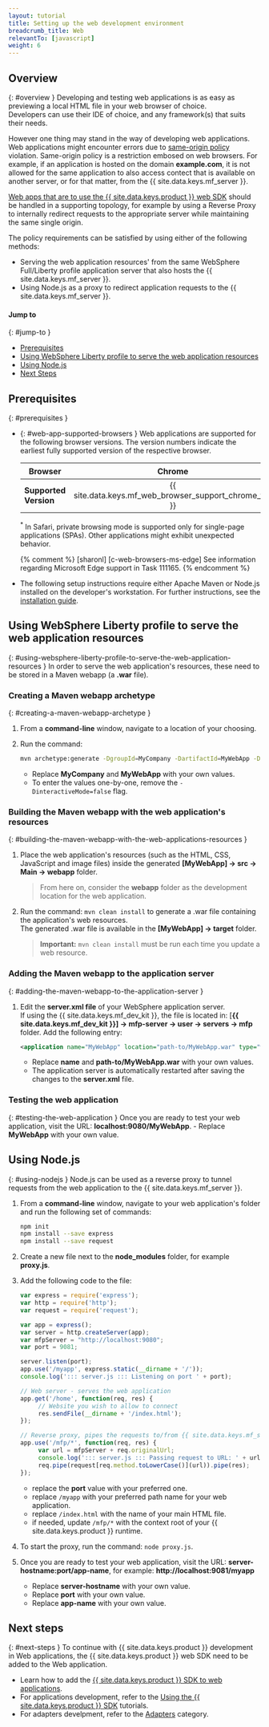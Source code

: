 ```yaml
---
layout: tutorial
title: Setting up the web development environment
breadcrumb_title: Web
relevantTo: [javascript]
weight: 6
---
```

<!-- NLS_CHARSET=UTF-8 -->
## Overview
{: #overview }
Developing and testing web applications is as easy as previewing a local HTML file in your web browser of choice.  
Developers can use their IDE of choice, and any framework(s) that suits their needs.

However one thing may stand in the way of developing web applications. Web applications might encounter errors due to [same-origin policy](https://developer.mozilla.org/en-US/docs/Web/Security/Same-origin_policy) violation. Same-origin policy is a restriction embosed on web browsers. For example, if an application is hosted on the domain **example.com**, it is not allowed for the same application to also access contect that is available on another server, or for that matter, from the {{ site.data.keys.mf_server }}.

[Web apps that are to use the {{ site.data.keys.product }} web SDK](../../../application-development/sdk/web) should be handled in a supporting topology, for example by using a Reverse Proxy to internally redirect requests to the appropriate server while maintaining the same single origin.

The policy requirements can be satisfied by using either of the following methods:

- Serving the web application resources' from the same WebSphere Full/Liberty profile application server that also hosts the {{ site.data.keys.mf_server }}.
- Using Node.js as a proxy to redirect application requests to the {{ site.data.keys.mf_server }}.

#### Jump to
{: #jump-to }
- [Prerequisites](#prerequisites)
- [Using WebSphere Liberty profile to serve the web application resources](#using-websphere-liberty-profile-to-serve-the-web-application-resources)
- [Using Node.js](#using-nodejs)
- [Next Steps](#next-steps)

## Prerequisites
{: #prerequisites }
-   {: #web-app-supported-browsers }
    Web applications are supported for the following browser versions. The version numbers indicate the earliest fully supported version of the respective browser.

    | Browser               | Chrome   | Safari<sup>*</sup>   | Internet Explorer   | Firefox   | Android Browser   |
    |-----------------------|:--------:|:--------------------:|:-------------------:|:---------:|:-----------------:|
    | **Supported Version** |  {{ site.data.keys.mf_web_browser_support_chrome_ver }} | {{ site.data.keys.mf_web_browser_support_safari_ver }} | {{ site.data.keys.mf_web_browser_support_ie_ver }} | {{ site.data.keys.mf_web_browser_support_firefox_ver }} | {{ site.data.keys.mf_web_browser_support_android_ver }}  |

    <sup>*</sup> In Safari, private browsing mode is supported only for single-page applications (SPAs). Other applications might exhibit unexpected behavior.

    {% comment %} [sharonl] [c-web-browsers-ms-edge] See information regarding Microsoft Edge support in Task 111165. {% endcomment %}

-   The following setup instructions require either Apache Maven or Node.js installed on the developer's workstation. For further instructions, see the [installation guide](../mobilefirst/installation-guide/).

## Using WebSphere Liberty profile to serve the web application resources
{: #using-websphere-liberty-profile-to-serve-the-web-application-resources }
In order to serve the web application's resources, these need to be stored in a Maven webapp (a **.war** file).

### Creating a Maven webapp archetype
{: #creating-a-maven-webapp-archetype }
1. From a **command-line** window, navigate to a location of your choosing.
2. Run the command:

   ```bash
   mvn archetype:generate -DgroupId=MyCompany -DartifactId=MyWebApp -DarchetypeArtifactId=maven-archetype-webapp -DinteractiveMode=false
   ```
    - Replace **MyCompany** and **MyWebApp** with your own values.
    - To enter the values one-by-one, remove the `-DinteractiveMode=false` flag.

### Building the Maven webapp with the web application's resources 
{: #building-the-maven-webapp-with-the-web-applications-resources }
1. Place the web application's resources (such as the HTML, CSS, JavaScript and image files) inside the generated **[MyWebApp] → src → Main → webapp** folder.

    > From here on, consider the **webapp** folder as the development location for the web application.

2. Run the command: `mvn clean install` to generate a .war file containing the application's web resources.  
   The generated .war file is available in the **[MyWebApp] → target** folder.
   
    > <span class="glyphicon glyphicon-exclamation-sign" aria-hidden="true"></span> **Important:** `mvn clean install` must be run each time you update a web resource.

### Adding the Maven webapp to the application server
{: #adding-the-maven-webapp-to-the-application-server }
1. Edit the **server.xml file** of your WebSphere application server.  
    If using the {{ site.data.keys.mf_dev_kit }}, the file is located in: [**{{ site.data.keys.mf_dev_kit }}] → mfp-server → user → servers → mfp** folder. Add the following entry:

   ```xml
   <application name="MyWebApp" location="path-to/MyWebApp.war" type="war"></application>
   ```
    - Replace **name** and **path-to/MyWebApp.war** with your own values.
    - The application server is automatically restarted after saving the changes to the **server.xml** file.  

### Testing the web application
{: #testing-the-web-application }
Once you are ready to test your web application, visit the URL: **localhost:9080/MyWebApp**.
    - Replace **MyWebApp** with your own value.

## Using Node.js
{: #using-nodejs }
Node.js can be used as a reverse proxy to tunnel requests from the web application to the {{ site.data.keys.mf_server }}.

1. From a **command-line** window, navigate to your web application's folder and run the following set of commands: 

   ```bash
   npm init
   npm install --save express
   npm install --save request
   ```

2. Create a new file next to the **node_modules** folder, for example **proxy.js**.
3. Add the following code to the file:

   ```javascript
   var express = require('express');
   var http = require('http');
   var request = require('request');

   var app = express();
   var server = http.createServer(app);
   var mfpServer = "http://localhost:9080";
   var port = 9081;

   server.listen(port);
   app.use('/myapp', express.static(__dirname + '/'));
   console.log('::: server.js ::: Listening on port ' + port);

   // Web server - serves the web application
   app.get('/home', function(req, res) {
        // Website you wish to allow to connect
        res.sendFile(__dirname + '/index.html');
   });

   // Reverse proxy, pipes the requests to/from {{ site.data.keys.mf_server }}
   app.use('/mfp/*', function(req, res) {
        var url = mfpServer + req.originalUrl;
        console.log('::: server.js ::: Passing request to URL: ' + url);
        req.pipe(request[req.method.toLowerCase()](url)).pipe(res);
   });
   ```
    - replace the **port** value with your preferred one.
    - replace `/myapp` with your preferred path name for your web application.
    - replace `/index.html` with the name of your main HTML file.
    - if needed, update `/mfp/*` with the context root of your {{ site.data.keys.product }} runtime.

4. To start the proxy, run the command: `node proxy.js`.
5. Once you are ready to test your web application, visit the URL: **server-hostname:port/app-name**, for example: **http://localhost:9081/myapp**
    - Replace **server-hostname** with your own value.
    - Replace **port** with your own value.
    - Replace **app-name** with your own value.

## Next steps
{: #next-steps }
To continue with {{ site.data.keys.product }} development in Web applications, the {{ site.data.keys.product }} web SDK need to be added to the Web application.

* Learn how to add the [{{ site.data.keys.product }} SDK to web applications](../../../application-development/sdk/web/).
* For applications development, refer to the [Using the {{ site.data.keys.product }} SDK](../../../application-development/) tutorials.
* For adapters develpment, refer to the [Adapters](../../../adapters/) category.

